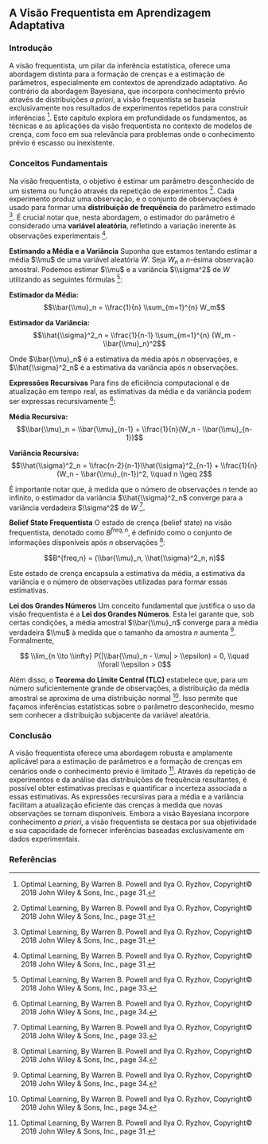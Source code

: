 ## A Visão Frequentista em Aprendizagem Adaptativa

### Introdução
A visão frequentista, um pilar da inferência estatística, oferece uma abordagem distinta para a formação de crenças e a estimação de parâmetros, especialmente em contextos de aprendizado adaptativo. Ao contrário da abordagem Bayesiana, que incorpora conhecimento prévio através de distribuições *a priori*, a visão frequentista se baseia exclusivamente nos resultados de experimentos repetidos para construir inferências [^31]. Este capítulo explora em profundidade os fundamentos, as técnicas e as aplicações da visão frequentista no contexto de modelos de crença, com foco em sua relevância para problemas onde o conhecimento prévio é escasso ou inexistente.

### Conceitos Fundamentais
Na visão frequentista, o objetivo é estimar um parâmetro desconhecido de um sistema ou função através da repetição de experimentos [^31]. Cada experimento produz uma observação, e o conjunto de observações é usado para formar uma **distribuição de frequência** do parâmetro estimado [^31]. É crucial notar que, nesta abordagem, o estimador do parâmetro é considerado uma **variável aleatória**, refletindo a variação inerente às observações experimentais [^31].

**Estimando a Média e a Variância**
Suponha que estamos tentando estimar a média $\\mu$ de uma variável aleatória $W$. Seja $W_n$ a *n*-ésima observação amostral. Podemos estimar $\\mu$ e a variância $\\sigma^2$ de $W$ utilizando as seguintes fórmulas [^33]:

**Estimador da Média:**
$$\\bar{\\mu}_n = \\frac{1}{n} \\sum_{m=1}^{n} W_m$$

**Estimador da Variância:**
$$\\hat{\\sigma}^2_n = \\frac{1}{n-1} \\sum_{m=1}^{n} (W_m - \\bar{\\mu}_n)^2$$

Onde $\\bar{\\mu}_n$ é a estimativa da média após *n* observações, e $\\hat{\\sigma}^2_n$ é a estimativa da variância após *n* observações.

**Expressões Recursivas**
Para fins de eficiência computacional e de atualização em tempo real, as estimativas da média e da variância podem ser expressas recursivamente [^34]:

**Média Recursiva:**
$$\\bar{\\mu}_n = \\bar{\\mu}_{n-1} + \\frac{1}{n}(W_n - \\bar{\\mu}_{n-1})$$

**Variância Recursiva:**
$$\\hat{\\sigma}^2_n = \\frac{n-2}{n-1}\\hat{\\sigma}^2_{n-1} + \\frac{1}{n}(W_n - \\bar{\\mu}_{n-1})^2, \\quad n \\geq 2$$

É importante notar que, à medida que o número de observações $n$ tende ao infinito, o estimador da variância $\\hat{\\sigma}^2_n$ converge para a variância verdadeira $\\sigma^2$ de $W$ [^33].

**Belief State Frequentista**
O estado de crença (belief state) na visão frequentista, denotado como $B^{freq,n}$, é definido como o conjunto de informações disponíveis após *n* observações [^34]:

$$B^{freq,n} = (\\bar{\\mu}_n, \\hat{\\sigma}^2_n, n)$$

Este estado de crença encapsula a estimativa da média, a estimativa da variância e o número de observações utilizadas para formar essas estimativas.

**Lei dos Grandes Números**
Um conceito fundamental que justifica o uso da visão frequentista é a **Lei dos Grandes Números**. Esta lei garante que, sob certas condições, a média amostral $\\bar{\\mu}_n$ converge para a média verdadeira $\\mu$ à medida que o tamanho da amostra $n$ aumenta [^34]. Formalmente,

$$ \\lim_{n \\to \\infty} P(|\\bar{\\mu}_n - \\mu| > \\epsilon) = 0, \\quad \\forall \\epsilon > 0$$

Além disso, o **Teorema do Limite Central (TLC)** estabelece que, para um número suficientemente grande de observações, a distribuição da média amostral se aproxima de uma distribuição normal [^34]. Isso permite que façamos inferências estatísticas sobre o parâmetro desconhecido, mesmo sem conhecer a distribuição subjacente da variável aleatória.

### Conclusão
A visão frequentista oferece uma abordagem robusta e amplamente aplicável para a estimação de parâmetros e a formação de crenças em cenários onde o conhecimento prévio é limitado [^31]. Através da repetição de experimentos e da análise das distribuições de frequência resultantes, é possível obter estimativas precisas e quantificar a incerteza associada a essas estimativas. As expressões recursivas para a média e a variância facilitam a atualização eficiente das crenças à medida que novas observações se tornam disponíveis. Embora a visão Bayesiana incorpore conhecimento *a priori*, a visão frequentista se destaca por sua objetividade e sua capacidade de fornecer inferências baseadas exclusivamente em dados experimentais.

### Referências
[^31]: Optimal Learning, By Warren B. Powell and Ilya O. Ryzhov, Copyright© 2018 John Wiley & Sons, Inc., page 31.
[^33]: Optimal Learning, By Warren B. Powell and Ilya O. Ryzhov, Copyright© 2018 John Wiley & Sons, Inc., page 33.
[^34]: Optimal Learning, By Warren B. Powell and Ilya O. Ryzhov, Copyright© 2018 John Wiley & Sons, Inc., page 34.
<!-- END -->